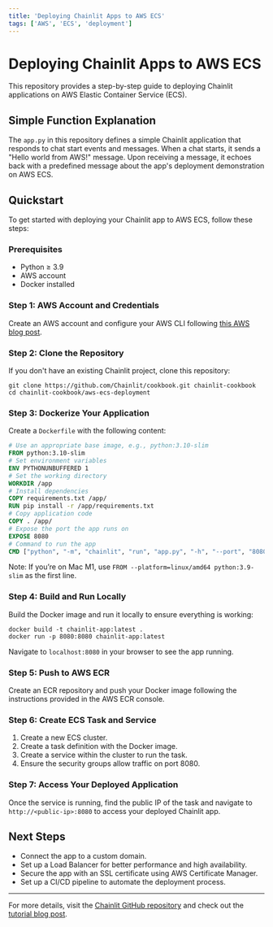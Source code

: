 ```yaml
---
title: 'Deploying Chainlit Apps to AWS ECS'
tags: ['AWS', 'ECS', 'deployment']
---
```


# Deploying Chainlit Apps to AWS ECS

This repository provides a step-by-step guide to deploying Chainlit applications on AWS Elastic Container Service (ECS).

## Simple Function Explanation

The `app.py` in this repository defines a simple Chainlit application that responds to chat start events and messages. When a chat starts, it sends a "Hello world from AWS!" message. Upon receiving a message, it echoes back with a predefined message about the app's deployment demonstration on AWS ECS.

## Quickstart

To get started with deploying your Chainlit app to AWS ECS, follow these steps:

### Prerequisites

- Python ≥ 3.9
- AWS account
- Docker installed

### Step 1: AWS Account and Credentials

Create an AWS account and configure your AWS CLI following [this AWS blog post](https://aws.amazon.com/blogs/aws/new-users-guide-to-configuring-the-aws-cli/).

### Step 2: Clone the Repository

If you don't have an existing Chainlit project, clone this repository:
    
```shell
git clone https://github.com/Chainlit/cookbook.git chainlit-cookbook
cd chainlit-cookbook/aws-ecs-deployment
```

### Step 3: Dockerize Your Application

Create a `Dockerfile` with the following content:

```dockerfile
# Use an appropriate base image, e.g., python:3.10-slim
FROM python:3.10-slim
# Set environment variables
ENV PYTHONUNBUFFERED 1
# Set the working directory
WORKDIR /app
# Install dependencies
COPY requirements.txt /app/
RUN pip install -r /app/requirements.txt
# Copy application code
COPY . /app/
# Expose the port the app runs on
EXPOSE 8080
# Command to run the app
CMD ["python", "-m", "chainlit", "run", "app.py", "-h", "--port", "8080"]
```

Note: If you’re on Mac M1, use `FROM --platform=linux/amd64 python:3.9-slim` as the first line.

### Step 4: Build and Run Locally

Build the Docker image and run it locally to ensure everything is working:

```shell
docker build -t chainlit-app:latest .
docker run -p 8080:8080 chainlit-app:latest
```

Navigate to `localhost:8080` in your browser to see the app running.

### Step 5: Push to AWS ECR

Create an ECR repository and push your Docker image following the instructions provided in the AWS ECR console.

### Step 6: Create ECS Task and Service

1. Create a new ECS cluster.
2. Create a task definition with the Docker image.
3. Create a service within the cluster to run the task.
4. Ensure the security groups allow traffic on port 8080.

### Step 7: Access Your Deployed Application

Once the service is running, find the public IP of the task and navigate to `http://<public-ip>:8080` to access your deployed Chainlit app.

## Next Steps

- Connect the app to a custom domain.
- Set up a Load Balancer for better performance and high availability.
- Secure the app with an SSL certificate using AWS Certificate Manager.
- Set up a CI/CD pipeline to automate the deployment process.
---

For more details, visit the [Chainlit GitHub repository](https://github.com/Chainlit/chainlit) and check out the [tutorial blog post](https://ankushgarg.super.site/how-to-deploy-your-chatgpt-like-app-with-chainlit-and-aws-ecs).

